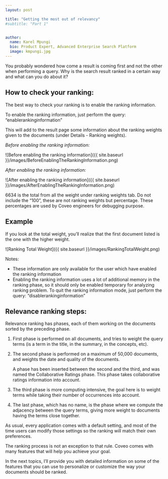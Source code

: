 ```yaml
---
layout: post

title: "Getting the most out of relevancy"
#subtitle: "Part 1"


author:
  name: Karel Mpungi
  bio: Product Expert, Advanced Enterprise Search Platform
  image: kmpungi.jpg
---
```


You probably wondered how come a result is coming first and not the other when performing a query. Why is the search result ranked in a certain way and what can you do about it?

<!-- more -->

## How to check your ranking:

The best way to check your ranking is to enable the ranking information.

To enable the ranking information, just perform the query: “enablerankinginformation”

This will add to the result page some information about the ranking weights given to the documents (under Details - Ranking weights).

_Before enabling the ranking information:_

![Before enabling the ranking information]({{ site.baseurl }}/images/BeforeEnablingTheRankingInformation.png)

_After enabling the ranking information:_

![After enabling the ranking information]({{ site.baseurl }}/images/AfterEnablingTheRankingInformation.png)

6634 is the total from all the weight under ranking weights tab. Do not include the “100”, these are not ranking weights but percentage. These percentages are used by Coveo engineers for debugging purpose.

## Example

If you look at the total weight, you’ll realize that the first document listed is the one with the higher weight.

![Ranking Total Weight]({{ site.baseurl }}/images/RankingTotalWeight.png)

Notes:

- These information are only available for the user which have enabled the ranking information
- Enabling the ranking information uses a lot of additional memory in the ranking phase, so it should only be enabled temporary for analyzing ranking problem. To quit the ranking information mode, just perform the query: “disablerankinginformation”

## Relevance ranking steps:

Relevance ranking has phases, each of them working on the documents sorted by the preceding phase.

1. First phase is performed on all documents, and tries to weight the query terms (is a term in the title, in the summary, in the concepts, etc).
2. The second phase is performed on a maximum of 50,000 documents, and weights the date and quality of the documents.

    A phase has been inserted between the second and the third, and was named the Collaborative Ratings phase. This phase takes collaborative ratings information into account.

3. The third phase is more computing intensive, the goal here is to weight terms while taking their number of occurrences into account.
4. The last phase, which has no name, is the phase where we compute the adjacency between the query terms, giving more weight to documents having the terms close together.

As usual, every application comes with a default setting, and most of the time users can modify those settings so the ranking will match their own preferences.

The ranking process is not an exception to that rule. Coveo comes with many features that will help you achieve your goal.

In the next topics, I’ll provide you with detailed information on some of the features that you can use to personalize or customize the way your documents should be ranked.
